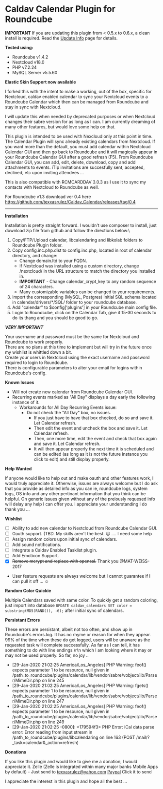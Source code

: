 # Caldav Calendar Plugin for Roundcube

**IMPORTANT** If you are updating this plugin from < 0.5.x to 0.6.x, a clean install is required. Read the [Update Info](update_guide.md) page for details.

**Tested using:**
* Roundcube v1.4.2
* Nextcloud v18.0
* PHP v7.2.24
* MySQL Server v5.5.60

**Elastic Skin Support now available**


I forked this with the intent to make a working, out of the box, specific for Nextcloud, caldav enabled calendar to sync your Nextcloud events to a Roundcube Calendar which then can be managed from Roundcube and stay in sync with Nextcloud.

I will update this when needed by deprecated purposes or when Nextcloud changes their sabre version for as long as I can. I am currently dreaming of many other features, but would love some help on that.

This plugin is intended to be used with Nexcloud only at this point in time. The Calendar Plugin will sync already existing calendars from Nextcloud. If you want more than the default, you must add calendar within Nextcloud Calendar GUI and then go back to Roundcube and it will magically appear in your Roundcube Calendar GUI after a good refresh (F5). From Roundcube Calendar GUI, you can add, edit, delete, download, copy and add attachments to events. iTip invitations are succesfully sent, accepted, declined, etc upon inviting attendees ... 

This is also compatible with RCMCARDDAV 3.0.3 as I use it to sync my contacts with Nextcloud to Roundcube as well.

For Roundcube v1.3 download ver 0.4 here https://github.com/texxasrulez/Caldav_Calendar/releases/tag/0.4

_________________________________________________________________________________________

**Installation**

Installation is pretty straight forward. I wouldn't use composer to install, just download zip file from github and follow the directions below:\

1. Copy/FTP/Upload calendar, libcalendaring and libkolab folders to Roundcube Plugin folder. 
2. Copy config.inc.php.dist to config.inc.php, located in root of calendar directory, and change:
	* Change domain.ltd to your FQDN. 
	* If Nextcloud was installed using a custom directory, change /nextcloud/ in the URL structure to match the directory you installed in.
	* **IMPORTANT** - Change calendar_crypt_key to any random sequence of 24 characters.
	* Many customizable variables can be changed to your requirements.
3. Import the corresponding (MySQL, Postgres) initial SQL schema located in calendar/drivers/*/SQL/ folder to your roundcube database.
4. Add "calendar" to $config['plugins'] in your Roundcube main config file.
5. Login to Roundcube, click on the Calendar Tab, give it 15-30 seconds to do its thang and you should be good to go.

***VERY IMPORTANT***

Your username and password must be the same for Nextcloud and Roundcube to work properly.\
There are no plans at this time to implement but will try in the future once my wishlist is whittled down a bit.\
Create your users in Nextcloud using the exact username and password required to login to Roundcube.\
There is configurable parameters to alter your email for logins within Roundcube's config.

**Known Issues**

* Will not create new calendar from Roundcube Calendar GUI.
* Recurring events marked as "All Day" displays a day early the following instance of it.
	* Workarounds for All Day Recurring Events issue:
		- Do not check the "All Day" box, no issues. 
			- If you just have to have that box checked, do so and save it. Let Calendar refresh.
			- Then edit the event and uncheck the box and save it. Let Calendar refresh.
			- Then, one more time, edit the event and check that box again and save it. Let Calendar refresh.
			- It will then appear properly the next time it is scheduled and can be edited (as long as it is not the future instance you click to edit) and still display properly.

**Help Wanted**

If anyone would like to help out and make oauth and other features work, I would truly appreciate it.
Otherwise, issues are always welcome but I do ask that you provide as detailed info as you can ie, roundcube logs, system logs, OS info and any other pertinant information that you think can be helpful. On generic issues given without any of the preiously requesed info will delay any help I can offer you. I appreciate your understanding I do thank you ...

**Wishlist**

- [ ] Ability to add new calendar to Nextcloud from Roundcube Calendar GUI.
- [ ] Oauth support. (TBD. My skills aren't the best. :frowning_face:  ....  I need some help
- [ ] Assign random colors upon initial sync of calendars.
- [ ] Add sound notifications.
- [ ] Integrate a Caldav Enabled Tasklist plugin.
- [ ] Add Emoticon Support.
- [x] ~~Remove mcrypt and replace with openssl.~~ Thank you @MAT-WEISS-2017
* User feature requests are always welcome but I cannot guarantee if I can pull it off ... :relaxed:

**Random Color Quickie**

Multiple Calendars saved with same color. To quickly get a random coloring, just import into database `UPDATE caldav_calendars SET color = substring(MD5(RAND()), -6);` after initial sync of calendars.

**Persistant Errors**

These errors are persistant, albeit not too often, and show up in Roundcube's errors.log. It has no rhyme or reason for when they appear. 99% of the time when these do get logged, users will be unaware as the requested task will complete successfully. As far as I can tell, it has something to do with line endings \r\n which I am looking where it may or may not be used properly. So far, no joy ..

* [29-Jan-2020 21:02:25 America/Los_Angeles] PHP Warning:  feof() expects parameter 1 to be resource, null given in /path_to_roundcube/plugins/calendar/lib/vendor/sabre/vobject/lib/Parser/MimeDir.php on line 245
* [29-Jan-2020 21:02:25 America/Los_Angeles] PHP Warning:  fgets() expects parameter 1 to be resource, null given in /path_to_roundcube/plugins/calendar/lib/vendor/sabre/vobject/lib/Parser/MimeDir.php on line 247
* [29-Jan-2020 21:02:25 America/Los_Angeles] PHP Warning:  feof() expects parameter 1 to be resource, null given in /path_to_roundcube/plugins/calendar/lib/vendor/sabre/vobject/lib/Parser/MimeDir.php on line 249
* [29-Jan-2020 21:02:25 -0800]: <179594f3> PHP Error: iCal data parse error: Error reading from input stream in /path_to_roundcube/plugins/libcalendaring on line 163 (POST /mail/?_task=calendar&_action=refresh)

**Donations**

If you like this plugin and would like to give me a donation, I would appreciate it. 
Zelle (Zelle is integrated within many major banks Mobile Apps by default) - Just send to texxasrulez@yahoo.com
[Paypal](https://paypal.me/texxasrulez?locale.x=en_US) Click it to send

I appreciate the interest in this plugin and hope all the best ...

